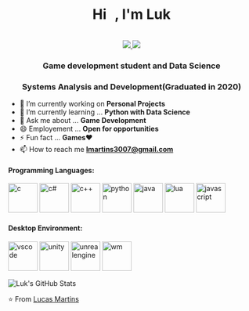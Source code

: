 <h1 align="center">Hi <img src="https://raw.githubusercontent.com/iampavangandhi/iampavangandhi/master/gifs/Hi.gif" width="10px">, I'm Luk</h1>

<p align="center"><br/>	
   <a href="https://www.linkedin.com/in/lucas-martins-9a6705177/">
    <img src="https://img.shields.io/badge/linkedin-Lucas Martins-blue">
  </a>
  
  <a >
    <img src="https://img.shields.io/badge/gmail-lmartins3007@gmail.com-red">
  </a>
  
 <!-- <a >
    <img src="">
  </a> -->
</p>

<h3 align="center">Game development student and Data Science </h3>
<h3 align="center">Systems Analysis and Development(Graduated in 2020)</h3>
<!-- <p align="left"> <img src= alt=/></p> -->


<!-- <img width="50%" align="right" alt="Github Image" src="" /> -->


- 🔭 I’m currently working on **Personal Projects**
- 🌱 I’m currently learning ... **Python with Data Science**
- 💬 Ask me about ... **Game Development**
- 😄 Employement ... **Open for opportunities**
- ⚡ Fun fact ... **Games**❤
- 📫 How to reach me **lmartins3007@gmail.com**
<h4>Programming Languages: </h4>

<p align="left">
 <img src="https://img.icons8.com/color/48/000000/c-programming.png" alt=c width="60" height="60"/> 
 <img src="https://img.icons8.com/color/48/000000/c-sharp-logo.png" alt=c# width="60" height="60"/>
 <img src="https://img.icons8.com/color/48/000000/c-plus-plus-logo.png" alt=c++ width="60" height="60"/>
 <img src="https://img.icons8.com/color/48/000000/python.png" alt=python width="60" height="60"/>
 <img src="https://img.icons8.com/color/48/000000/java-coffee-cup-logo.png" alt=java width="60" height="60"/>
 <img src="https://user-images.githubusercontent.com/46009433/100387577-3068a200-3007-11eb-8688-281d826b5b72.png" alt=lua width="60" height="60"/>
 <img src="https://img.icons8.com/color/48/000000/javascript.png" alt=javascript width="60" height="60"/>
</p> 


<!-- 
<h4>Skills and Tools: </h4>
<p align="left">
  <img style="margin: auto;" src="" alt= width="60" height="60"/>
-->
</p> 


<h4>Desktop Environment: </h4>
<p align="left">
  <img style="margin: auto;" src="https://img.icons8.com/fluent/48/000000/visual-studio-code-2019.png" alt=vscode width="60" height="60"/>
  <img style="margin: auto;" src="https://img.icons8.com/ios-filled/50/000000/unity.png" alt=unity width="60" height="60"/>
  <img style="margin: auto;" src="https://img.icons8.com/ios-filled/50/000000/unreal-engine.png" alt=unrealengine width="60" height="60"/>
  <img style="margin: auto;" src="https://img.icons8.com/color/48/000000/windows-10.png" alt=wm width="60" height="60"/>  
</p>


<!--
<p align="center">
	<img style="margin: auto;" src= alt= /> 
</p>

<!--
<p align="center">
<a href= target="blank"><img align="center" src= alt="" height="40" width="40" /></a>
</p>
-->

![Luk's GitHub Stats](https://github-readme-stats.vercel.app/api?username=LukDeveloper&show_icons=true&theme=dark)

⭐️ From [Lucas Martins](https://github.com/LukDeveloper)

